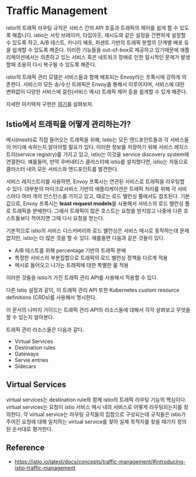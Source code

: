 # Traffic Management

istio의 트래픽 라우팅 규칙은 서비스 간의 API 호출과 트래픽의 제어를 쉽게 할 수 있도록 해줍니다. istio는 서킷 브레이커, 타임아웃, 재시도와 같은 설정을 간편하게 설정할 수 있도록 하고, A/B 테스트, 카나리 배포, 퍼센트 기반의 트래픽 분할의 단계별 배포 등을 쉽게할 수 있도록 해준다. 이러한 기능들을 out-of-box로 제공하고 있기때문에 애플리케이션에서는 의존하고 있는 서비스 혹은 네트워크 장애로 인한 일시적인 문제가 발생할때 조용히 다시 복구될 수 있도록 해준다.

istio의 트래픽 관리 모델은 서비스들과 함께 배포되는 Envoy라는 프록시에 강하게 의존한다. 서비스의 모든 송/수신 트래픽은 Envoy를 통해서 이루어지며, 서비스에 대한 변화없이 다양한 서비스에 걸친(서비스 메시) 트래픽 제어 등을 쉽게할 수 있게 해준다.

자세한 아키텍처 구현은 [여기](https://istio.io/latest/docs/ops/deployment/architecture/)를 살펴보자.

## Istio에서 트래픽을 어떻게 관리하는가?

메시(mesh)로 직접 들어오는 트래픽을 위해, Istio는 모든 엔드포인트들과 각 서비스들이 어디에 속하는지 알아야할 필요가 있다. 이러한 정보를 저장하기 위해 서비스 레지스트리(service registry)를 가지고 있고, istio는 이것을 service discovery system에 연결한다. 예를들어, 만약 쿠버네티스 클러스터에 istio를 설치했다면, istio는 자동으로 클러스터 내의 모든 서비스와 엔드포인트를 발견한다.

서비스 레지스트리를 사용하면, Envoy 프록시는 연관된 서비스로 트래픽을 라우팅할 수 있다. 대부분의 마이크로서비스 기반의 애플리케이션은 트래픽 처리를 위해 각 서비스마다 여러 개의 인스턴스를 가지고 있고, 떄로는 로드 밸런싱 풀에서도 참조된다. 기본값으로, Envoy 프록시는 **least request models**를 사용해서 서비스의 로드 밸런싱 풀로 트래픽을 분배한다. 그래서 트래픽이 많은 호스트는 요청을 받지않고 나중에 다른 호스트들보다 적어지면 그때 다시 요청을 받는다.

기본적으로 istio의 서비스 디스커버리와 로드 밸런싱은 서비스 메시로 동작하는데 문제없지만, istio는 더 많은 것을 할 수 있다. 예를들면 다음과 같은 것들이 있다.

- A/B 테스트를 위해 percentage 기반의 트래픽 분배
- 특정한 서비스의 부분집합으로 트래픽의 로드 밸런싱 정책을 다르게 적용
- 메시로 들어오고 나가는 트래픽에 대한 특별한 룰 적용

이러한 것들을 istio가 가진 트래픽 관리 API를 사용해서 적용할 수 있다.

다른 Istio 설정과 같이, 이 트래픽 관리 API 또한 Kubernetes custom resource definitions (CRDs)를 사용해서 명시한다.

이 문서의 나머지 가이드는 트래픽 관리 API의 리소스들에 대해서 각각 살펴보고 무엇을 할 수 있는지 알아본다.

트래픽 관리 리소스들은 다음과 같다.

- Virtual Services
- Destination rules
- Gateways
- Servie entries
- Sidecars

## Virtual Services

virtual services는 destination rule와 함께 istio의 트래픽 라우팅 기능의 핵심이다.
virtual services는 요청이 istio 서비스 메시 내의 서비스로 어떻게 라우팅되는지를 정의한다. 각 virtual service는 라우팅 규칙들의 집합으로 구성되는데 규칙들은 istio가 주어진 요청에 대해 일치하는 virtual service를 찾아 실제 목적지를 찾을 때가지 정의된 순서대로 평가한다.

## Reference

- https://istio.io/latest/docs/concepts/traffic-management/#introducing-istio-traffic-management
